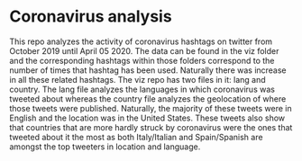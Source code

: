 # Coronavirus analysis

This repo analyzes the activity of coronavirus hashtags on twitter from October 2019 until April 05 2020. 
The data can be found in the viz folder and the corresponding hashtags within those folders correspond to the number of times that hashtag has been used. Naturally there was increase in all these related hashtags. The viz repo has two files in it: lang and country. The lang file analyzes the languages in which coronavirus was tweeted about whereas the country file analyzes the geolocation of where those tweets were published. Naturally, the majority of these tweets were in English and the location was in the United States. These tweets also show that countries that are more hardly struck by coronavirus were the ones that tweeted about it the most as both Italy/Italian and Spain/Spanish are amongst the top tweeters in location and language. 
